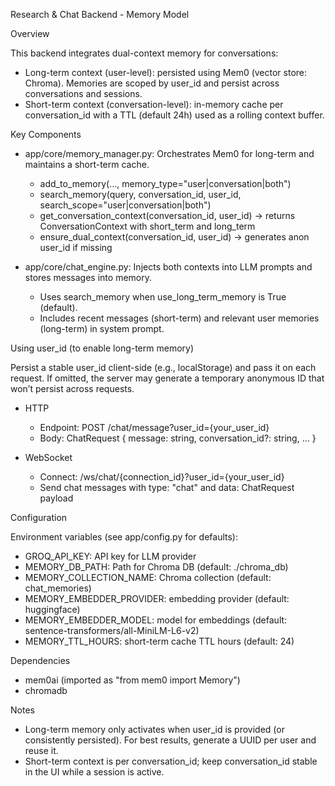 Research & Chat Backend - Memory Model

Overview

This backend integrates dual-context memory for conversations:

- Long-term context (user-level): persisted using Mem0 (vector store: Chroma). Memories are scoped by user_id and persist across conversations and sessions.
- Short-term context (conversation-level): in-memory cache per conversation_id with a TTL (default 24h) used as a rolling context buffer.

Key Components

- app/core/memory_manager.py: Orchestrates Mem0 for long-term and maintains a short-term cache.
  - add_to_memory(..., memory_type="user|conversation|both")
  - search_memory(query, conversation_id, user_id, search_scope="user|conversation|both")
  - get_conversation_context(conversation_id, user_id) → returns ConversationContext with short_term and long_term
  - ensure_dual_context(conversation_id, user_id) → generates anon user_id if missing

- app/core/chat_engine.py: Injects both contexts into LLM prompts and stores messages into memory.
  - Uses search_memory when use_long_term_memory is True (default).
  - Includes recent messages (short-term) and relevant user memories (long-term) in system prompt.

Using user_id (to enable long-term memory)

Persist a stable user_id client-side (e.g., localStorage) and pass it on each request. If omitted, the server may generate a temporary anonymous ID that won’t persist across requests.

- HTTP
  - Endpoint: POST /chat/message?user_id={your_user_id}
  - Body: ChatRequest { message: string, conversation_id?: string, ... }

- WebSocket
  - Connect: /ws/chat/{connection_id}?user_id={your_user_id}
  - Send chat messages with type: "chat" and data: ChatRequest payload

Configuration

Environment variables (see app/config.py for defaults):

- GROQ_API_KEY: API key for LLM provider
- MEMORY_DB_PATH: Path for Chroma DB (default: ./chroma_db)
- MEMORY_COLLECTION_NAME: Chroma collection (default: chat_memories)
- MEMORY_EMBEDDER_PROVIDER: embedding provider (default: huggingface)
- MEMORY_EMBEDDER_MODEL: model for embeddings (default: sentence-transformers/all-MiniLM-L6-v2)
- MEMORY_TTL_HOURS: short-term cache TTL hours (default: 24)

Dependencies

- mem0ai (imported as "from mem0 import Memory")
- chromadb

Notes

- Long-term memory only activates when user_id is provided (or consistently persisted). For best results, generate a UUID per user and reuse it.
- Short-term context is per conversation_id; keep conversation_id stable in the UI while a session is active.

